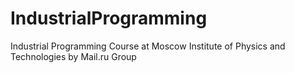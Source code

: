 # IndustrialProgramming
Industrial Programming Course at Moscow Institute of Physics and Technologies by Mail.ru Group
